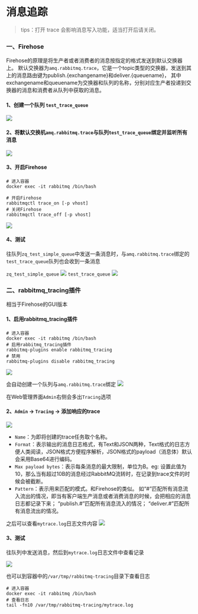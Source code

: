 # 消息追踪

> tips：打开 trace 会影响消息写入功能，适当打开后请关闭。

### 一、Firehose

Firehose的原理是将生产者或者消费者的消息按指定的格式发送到默认交换器上。
默认交换器为`amq.rabbitmq.trace`，它是一个topic类型的交换器，发送到其上的消息路由键为publish.{exchangename}和deliver.{queuename}，
其中exchangename和queuename为交换器和队列的名称，分别对应生产者投递到交换器的消息和消费者从队列中获取的消息。

#### 1、创建一个队列 `test_trace_queue`

![](images/rabbitmq-trace-00.png)

#### 2、将默认交换机`amq.rabbitmq.trace`与队列`test_trace_queue`绑定并监听所有消息

![](images/rabbitmq-trace-01.png)

#### 3、开启Firehose

```shell
# 进入容器
docker exec -it rabbitmq /bin/bash

# 开启Firehose
rabbitmqctl trace_on [-p vhost]
# 关闭Firehose
rabbitmqctl trace_off [-p vhost]
```

![](images/rabbitmq-trace-02.png)

#### 4、测试

往队列`zq_test_simple_queue`中发送一条消息时，与`amq.rabbitmq.trace`绑定的`test_trace_queue`队列也会收到一条消息

`zq_test_simple_queue`
![](images/rabbitmq-trace-03.png)
`test_trace_queue`
![](images/rabbitmq-trace-04.png)

### 二、rabbitmq_tracing插件

相当于Firehose的GUI版本

#### 1、启用rabbitmq_tracing插件

```shell
# 进入容器
docker exec -it rabbitmq /bin/bash
# 启用rabbitmq_tracing插件
rabbitmq-plugins enable rabbitmq_tracing
# 禁用
rabbitmq-plugins disable rabbitmq_tracing
```

![](images/rabbitmq-trace-05.png)

会自动创建一个队列与`amq.rabbitmq.trace`绑定
![](images/rabbitmq-trace-08.png)

在Web管理界面`Admin`右侧会多出`Tracing`选项

#### 2、`Admin` -> `Tracing` -> 添加响应的trace

![](images/rabbitmq-trace-06.png)

- `Name`：为即将创建的trace任务取个名称。
- `Format`：表示输出的消息日志格式，有Text和JSON两种，Text格式的日志方便人类阅读，JSON格式方便程序解析，JSON格式的payload（消息体）默认会采用Base64进行编码。
- `Max payload bytes`：表示每条消息的最大限制，单位为B。eg: 设置此值为10，那么当有超过10B的消息经过RabbitMQ流转时，在记录到trace文件的时候会被截断。
- `Pattern`：表示用来匹配的模式。和Firehose的类似。
  如“#”匹配所有消息流入流出的情况，即当有客户端生产消息或者消费消息的时候，会把相应的消息日志都记录下来；
  “publish.#”匹配所有消息流入的情况；
  “deliver.#”匹配所有消息流出的情况。

之后可以查看`mytrace.log`日志文件内容
![](images/rabbitmq-trace-07.png)

#### 3、测试

往队列中发送消息，然后到`mytrace.log`日志文件中查看记录

![](images/rabbitmq-trace-09.png)

也可以到容器中的`/var/tmp/rabbitmq-tracing`目录下查看日志

```shell
# 进入容器
docker exec -it rabbitmq /bin/bash
# 查看日志
tail -fn10 /var/tmp/rabbitmq-tracing/mytrace.log
```
